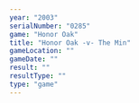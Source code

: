 ```yaml
---
year: "2003"
serialNumber: "0285" 
game: "Honor Oak"
title: "Honor Oak -v- The Min"
gameLocation: ""
gameDate: ""
result: ""
resultType: ""
type: "game"
---
```

